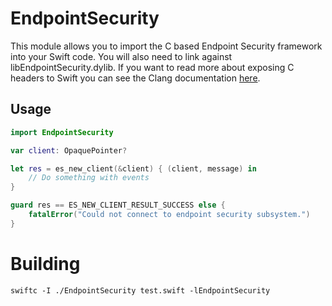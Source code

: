 # EndpointSecurity

This module allows you to import the C based Endpoint Security framework into your Swift code. You will also need to link against libEndpointSecurity.dylib. If you want to read more about exposing C headers to Swift you can see the Clang documentation [here](https://clang.llvm.org/docs/Modules.html#module-maps).

## Usage

```swift
import EndpointSecurity

var client: OpaquePointer?

let res = es_new_client(&client) { (client, message) in
    // Do something with events
}

guard res == ES_NEW_CLIENT_RESULT_SUCCESS else {
    fatalError("Could not connect to endpoint security subsystem.")
}
```

# Building

```shell
swiftc -I ./EndpointSecurity test.swift -lEndpointSecurity
```
